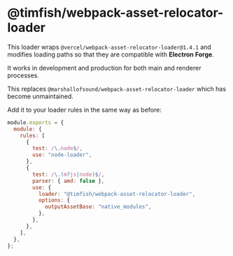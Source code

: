 # @timfish/webpack-asset-relocator-loader

This loader wraps `@vercel/webpack-asset-relocator-loader@1.4.1` and modifies
loading paths so that they are compatible with **Electron Forge**.

It works in development and production for both main and renderer processes.

This replaces `@marshallofsound/webpack-asset-relocator-loader` which has become
unmaintained.

Add it to your loader rules in the same way as before:

```js
module.exports = {
  module: {
    rules: [
      {
        test: /\.node$/,
        use: "node-loader",
      },
      {
        test: /\.(m?js|node)$/,
        parser: { amd: false },
        use: {
          loader: "@timfish/webpack-asset-relocator-loader",
          options: {
            outputAssetBase: "native_modules",
          },
        },
      },
    ],
  },
};
```
